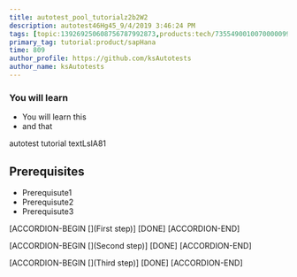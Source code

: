 ```yaml
---
title: autotest_pool_tutorialz2b2W2
description: autotest46Hg45_9/4/2019 3:46:24 PM
tags: [topic:139269250608756787992873,products:tech/73554900100700000996,tutorial:experience/advanced]
primary_tag: tutorial:product/sapHana
time: 809
author_profile: https://github.com/ksAutotests
author_name: ksAutotests
---
```

### You will learn
- You will learn this
- and that

autotest tutorial textLsIA81

## Prerequisites
- Prerequisute1
- Prerequisute2
- Prerequisute3

[ACCORDION-BEGIN [](First step)]
[DONE]
[ACCORDION-END]

[ACCORDION-BEGIN [](Second step)]
[DONE]
[ACCORDION-END]

[ACCORDION-BEGIN [](Third step)]
[DONE]
[ACCORDION-END]

